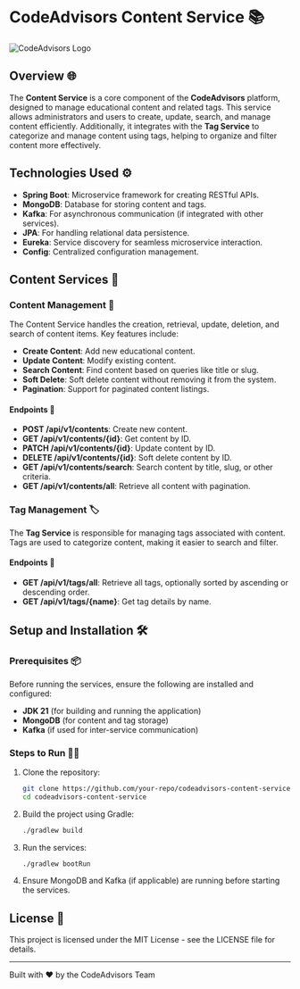 # CodeAdvisors Content Service 📚

![CodeAdvisors Logo](http://167.172.78.79:8090/api/v1/files/preview?fileName=b5d01918-2824-48d7-83e0-fb557ce6bd73_2024-12-21T18-28-24.856529397.jpg)

## Overview 🌐
The **Content Service** is a core component of the **CodeAdvisors** platform, designed to manage educational content and related tags. This service allows administrators and users to create, update, search, and manage content efficiently. Additionally, it integrates with the **Tag Service** to categorize and manage content using tags, helping to organize and filter content more effectively.

## Technologies Used ⚙️
- **Spring Boot**: Microservice framework for creating RESTful APIs.
- **MongoDB**: Database for storing content and tags.
- **Kafka**: For asynchronous communication (if integrated with other services).
- **JPA**: For handling relational data persistence.
- **Eureka**: Service discovery for seamless microservice interaction.
- **Config**: Centralized configuration management.

## Content Services 📝

### Content Management 📄
The Content Service handles the creation, retrieval, update, deletion, and search of content items. Key features include:

- **Create Content**: Add new educational content.
- **Update Content**: Modify existing content.
- **Search Content**: Find content based on queries like title or slug.
- **Soft Delete**: Soft delete content without removing it from the system.
- **Pagination**: Support for paginated content listings.

#### Endpoints 🚀

- **POST /api/v1/contents**: Create new content.
- **GET /api/v1/contents/{id}**: Get content by ID.
- **PATCH /api/v1/contents/{id}**: Update content by ID.
- **DELETE /api/v1/contents/{id}**: Soft delete content by ID.
- **GET /api/v1/contents/search**: Search content by title, slug, or other criteria.
- **GET /api/v1/contents/all**: Retrieve all content with pagination.

### Tag Management 🏷️
The **Tag Service** is responsible for managing tags associated with content. Tags are used to categorize content, making it easier to search and filter.

#### Endpoints 🚀

- **GET /api/v1/tags/all**: Retrieve all tags, optionally sorted by ascending or descending order.
- **GET /api/v1/tags/{name}**: Get tag details by name.

## Setup and Installation 🛠️

### Prerequisites 📦
Before running the services, ensure the following are installed and configured:
- **JDK 21** (for building and running the application)
- **MongoDB** (for content and tag storage)
- **Kafka** (if used for inter-service communication)

### Steps to Run 🚶‍♂️

1. Clone the repository:
   ```bash
   git clone https://github.com/your-repo/codeadvisors-content-service.git
   cd codeadvisors-content-service
   ```

2. Build the project using Gradle:
   ```bash
   ./gradlew build
   ```

3. Run the services:
   ```bash
   ./gradlew bootRun
   ```

4. Ensure MongoDB and Kafka (if applicable) are running before starting the services.

## License 📜
This project is licensed under the MIT License - see the LICENSE file for details.

---
Built with ❤️ by the CodeAdvisors Team
